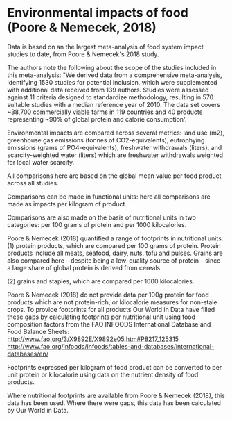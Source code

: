 # Environmental impacts of food (Poore & Nemecek, 2018)

Data is based on an the largest meta-analysis of food system impact studies to date, from Poore & Nemecek's 2018 study.

The authors note the following about the scope of the studies included in this meta-analysis:
"We derived data from a comprehensive meta-analysis, identifying 1530 studies for potential inclusion, which were supplemented with additional data received from 139 authors. Studies were assessed against 11 criteria designed to standardize methodology, resulting in 570 suitable studies with a median reference year of 2010. The data set covers ~38,700 commercially viable farms in 119 countries and 40 products representing ~90% of global protein and calorie consumption'.

Environmental impacts are compared across several metrics: land use (m2), greenhouse gas emissions (tonnes of CO2-equivalents), eutrophying emissions (grams of PO4-equivalents), freshwater withdrawals (liters), and scarcity-weighted water (liters) which are freshwater withdrawals weighted for local water scarcity.

All comparisons here are based on the global mean value per food product across all studies.

Comparisons can be made in functional units: here all comparisons are made as impacts per kilogram of product.

Comparisons are also made on the basis of nutritional units in two categories: per 100 grams of protein and per 1000 kilocalories.

Poore & Nemecek (2018) quantified a range of footprints in nutritional units:
(1) protein products, which are compared per 100 grams of protein. Protein products include all meats, seafood, dairy, nuts, tofu and pulses. Grains are also compared here – despite being a low-quality source of protein – since a large share of global protein is derived from cereals.

(2) grains and staples, which are compared per 1000 kilocalories.

Poore & Nemecek (2018) do not provide data per 100g protein for food products which are not protein-rich, or kilocalorie measures for non-stale crops. To provide footprints for all products Our World in Data have filled these gaps by calculating footprints per nutritional unit using food composition factors from the FAO INFOODS International Database and Food Balance Sheets:
http://www.fao.org/3/X9892E/X9892e05.htm#P8217_125315
http://www.fao.org/infoods/infoods/tables-and-databases/international-databases/en/

Footprints expressed per kilogram of food product can be converted to per unit protein or kilocalorie using data on the nutrient density of food products.

Where nutritional footprints are available from Poore & Nemecek (2018), this data has been used. Where there were gaps, this data has been calculated by Our World in Data.